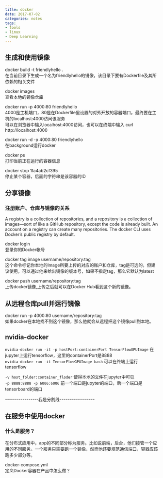 ```yaml
---
title: docker
date: 2017-07-02
categories: notes
tags:
- tools
- linux
- Deep Learning
---
```


## 生成和使用镜像  

docker build -t friendlyhello .  
在当前目录下生成一个名为friendlyhello的镜像，该目录下要有Dockerfile及其所依赖的相关文件

docker images  
查看本地的镜像仓库  

docker run -p 4000:80 friendlyhello  
4000是主机端口，80是在Dockerfile里设置的对外开放的容器端口，最终要在主机的localhost:4000访问该服务  
可以在浏览器中输入localhost:4000访问，也可以在终端中输入 curl http://localhost:4000  


docker run -d -p 4000:80 friendlyhello  
在background运行docker  

docker ps  
打印当前正在运行的容器信息  

docker stop 1fa4ab2cf395  
停止某个容器，后面的字符串是该容器的ID  


## 分享镜像
### 注册账户、仓库与镜像的关系
A registry is a collection of repositories, and a repository is a collection of images—sort of like a GitHub repository, except the code is already built. An account on a registry can create many repositories. The docker CLI uses Docker’s public registry by default.

docker login  
登录你的Docker帐号  

docker tag image username/repository:tag  
这个命令标记你本地的Image所要上传的对应的账户和仓库，tag是可选的，但建议使用，可以通过他来给出镜像的版本号，如果不指定tag，那么它默认为latest

docker push username/repository:tag  
上传docker镜像,上传之后就可以在Docker Hub看到这个新的镜像。  


## 从远程仓库pull并运行镜像

docker run -p 4000:80 username/repository:tag  
如果docker在本地找不到这个镜像，那么他就会从远程把这个镜像pull到本地。  

## nvidia-docker  

`nvidia-docker run -it -p hostPort:containerPort TensorFlowGPUImage` 在jupyter上运行tensorflow，这里的containerPort是8888  
`nvidia-docker run -it TensorFlowGPUImage bash` 可以在终端上运行tensorflow  

`-v host_folder:container_floder` 使得本地的文件在jupyter中可见  
`-p 8888:8888 -p 6006:6006` 前一个端口是jupyter的端口，后一个端口是tensorboard的端口  

-----------------我是分割线------------------


## 在服务中使用docker

### 什么是服务？
在分布式应用中，app的不同部分称为服务。比如说前端，后台，他们接管一个应用的不同服务。一个服务只需要跑一个镜像，然而他还要规范通信端口，容器应该跑多少部分等。  

docker-compose.yml  
定义Docker容器在产品中怎么做？  






